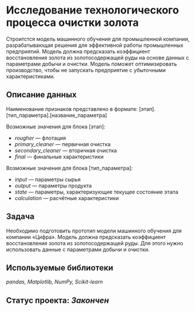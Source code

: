 # Исследование технологического процесса очистки золота

Строитстся модель машинного обучения для промышленной компании, разрабатывающая решения для эффективной работы промышленных предприятий. Модель должна предсказать коэффициент восстановления золота из золотосодержащей руды на основе данных с параметрами добычи и очистки. Модель поможет оптимизировать производство, чтобы не запускать предприятие с убыточными характеристиками.

## Описание данных

Наименование признаков представлено в формате:
[этап].[тип_параметра].[название_параметра]

Возможные значения для блока [этап]:
- *rougher* — флотация
- *primary_cleaner* — первичная очистка
- *secondary_cleaner* — вторичная очистка
- *final* — финальные характеристики

Возможные значения для блока [тип_параметра]:
- *input* — параметры сырья
- *output* — параметры продукта
- *state* — параметры, характеризующие текущее состояние этапа
- *calculation* — расчётные характеристики

## Задача

Необходимо подготовить прототип модели машинного обучения для компании «Цифра». Модель должна предсказать коэффициент восстановления золота из золотосодержащей руды. Для этого нужно использовать данные с параметрами добычи и очистки.

## Используемые библиотеки

*pandas, Matplotlib, NumPy, Scikit-learn*

## Статус проекта: *Закончен*
